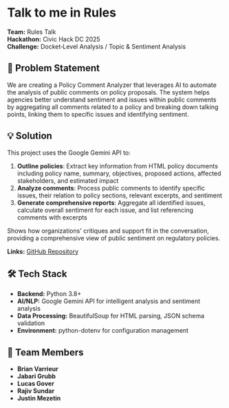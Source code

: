 # Talk to me in Rules

**Team:** Rules Talk  
**Hackathon:** Civic Hack DC 2025  
**Challenge:** Docket‑Level Analysis / Topic & Sentiment Analysis

## 🎯 Problem Statement

We are creating a Policy Comment Analyzer that leverages AI to automate the analysis of public comments on policy proposals. The system helps agencies better understand sentiment and issues within public comments by aggregating all comments related to a policy and breaking down talking points, linking them to specific issues and identifying sentiment.

## 💡 Solution

This project uses the Google Gemini API to:

1. **Outline policies**: Extract key information from HTML policy documents including policy name, summary, objectives, proposed actions, affected stakeholders, and estimated impact
2. **Analyze comments**: Process public comments to identify specific issues, their relation to policy sections, relevant excerpts, and sentiment
3. **Generate comprehensive reports**: Aggregate all identified issues, calculate overall sentiment for each issue, and list referencing comments with excerpts

Shows how organizations' critiques and support fit in the conversation, providing a comprehensive view of public sentiment on regulatory policies.

**Links:** [GitHub Repository](https://github.com/grubbjabari/talk-to-me-in-rules)

## 🛠️ Tech Stack

- **Backend:** Python 3.8+
- **AI/NLP:** Google Gemini API for intelligent analysis and sentiment analysis
- **Data Processing:** BeautifulSoup for HTML parsing, JSON schema validation
- **Environment:** python-dotenv for configuration management

## 🤝 Team Members

- **Brian Varrieur**
- **Jabari Grubb**
- **Lucas Gover**
- **Rajiv Sundar**
- **Justin Mezetin**
